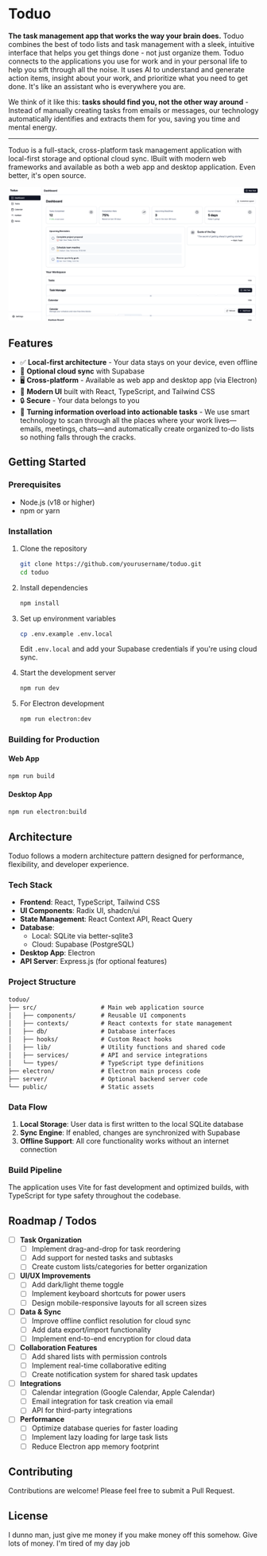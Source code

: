 # Toduo

**The task management app that works the way your brain does.** Toduo combines the best of todo lists and task management with a sleek, intuitive interface that helps you get things done - not just organize them.
Toduo connects to the applications you use for work and in your personal life to help you sift through all the noise. It uses AI to understand and generate action items, insight about your work, and prioritize what you need to get done. It's like an assistant who is everywhere you are. 

We think of it like this: **tasks should find you, not the other way around** - Instead of manually creating tasks from emails or messages, our technology automatically identifies and extracts them for you, saving you time and mental energy.

---
Toduo is a full-stack, cross-platform task management application with local-first storage and optional cloud sync. IBuilt with modern web frameworks and available as both a web app and desktop application. Even better, it's open source. 

![Toduo App](./docs/dashboard.png)

## Features

- ✅ **Local-first architecture** - Your data stays on your device, even offline
- 🔄 **Optional cloud sync** with Supabase
- 🖥️ **Cross-platform** - Available as web app and desktop app (via Electron)
- 🎨 **Modern UI** built with React, TypeScript, and Tailwind CSS
- 🔒 **Secure** - Your data belongs to you
- 💪  **Turning information overload into actionable tasks** - We use smart technology to scan through all the places where your work lives—emails, meetings, chats—and automatically create organized to-do lists so nothing falls through the cracks.

## Getting Started

### Prerequisites

- Node.js (v18 or higher)
- npm or yarn

### Installation

1. Clone the repository
   ```bash
   git clone https://github.com/yourusername/toduo.git
   cd toduo
   ```

2. Install dependencies
   ```bash
   npm install
   ```

3. Set up environment variables
   ```bash
   cp .env.example .env.local
   ```
   Edit `.env.local` and add your Supabase credentials if you're using cloud sync.

4. Start the development server
   ```bash
   npm run dev
   ```
   
5. For Electron development
   ```bash
   npm run electron:dev
   ```

### Building for Production

#### Web App
```bash
npm run build
```

#### Desktop App
```bash
npm run electron:build
```

## Architecture

Toduo follows a modern architecture pattern designed for performance, flexibility, and developer experience.

### Tech Stack

- **Frontend**: React, TypeScript, Tailwind CSS
- **UI Components**: Radix UI, shadcn/ui
- **State Management**: React Context API, React Query
- **Database**: 
  - Local: SQLite via better-sqlite3
  - Cloud: Supabase (PostgreSQL)
- **Desktop App**: Electron
- **API Server**: Express.js (for optional features)

### Project Structure

```
toduo/
├── src/                  # Main web application source
│   ├── components/       # Reusable UI components
│   ├── contexts/         # React contexts for state management
│   ├── db/               # Database interfaces
│   ├── hooks/            # Custom React hooks
│   ├── lib/              # Utility functions and shared code
│   ├── services/         # API and service integrations
│   └── types/            # TypeScript type definitions
├── electron/             # Electron main process code
├── server/               # Optional backend server code
└── public/               # Static assets
```

### Data Flow

1. **Local Storage**: User data is first written to the local SQLite database
2. **Sync Engine**: If enabled, changes are synchronized with Supabase
3. **Offline Support**: All core functionality works without an internet connection

### Build Pipeline

The application uses Vite for fast development and optimized builds, with TypeScript for type safety throughout the codebase.

## Roadmap / Todos

- [ ] **Task Organization**
  - [ ] Implement drag-and-drop for task reordering
  - [ ] Add support for nested tasks and subtasks
  - [ ] Create custom lists/categories for better organization

- [ ] **UI/UX Improvements**
  - [ ] Add dark/light theme toggle
  - [ ] Implement keyboard shortcuts for power users
  - [ ] Design mobile-responsive layouts for all screen sizes

- [ ] **Data & Sync**
  - [ ] Improve offline conflict resolution for cloud sync
  - [ ] Add data export/import functionality
  - [ ] Implement end-to-end encryption for cloud data

- [ ] **Collaboration Features**
  - [ ] Add shared lists with permission controls
  - [ ] Implement real-time collaborative editing
  - [ ] Create notification system for shared task updates

- [ ] **Integrations**
  - [ ] Calendar integration (Google Calendar, Apple Calendar)
  - [ ] Email integration for task creation via email
  - [ ] API for third-party integrations

- [ ] **Performance**
  - [ ] Optimize database queries for faster loading
  - [ ] Implement lazy loading for large task lists
  - [ ] Reduce Electron app memory footprint

## Contributing

Contributions are welcome! Please feel free to submit a Pull Request.

## License
I dunno man, just give me money if you make money off this somehow. Give lots of money. I'm tired of my day job
